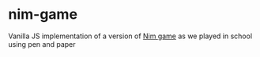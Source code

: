 # nim-game
Vanilla JS implementation of a version of [Nim game](https://en.wikipedia.org/wiki/Nim) as we played in school using pen and paper
